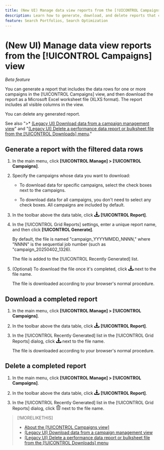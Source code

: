 ```yaml
---
title: (New UI) Manage data view reports from the [!UICONTROL Campaigns] view
description: Learn how to generate, download, and delete reports that contain the data rows for one or more campaigns in the [!UICONTROL Campaigns] view in a report.
feature: Search Portfolios, Search Optimization
---
```

# (New UI) Manage data view reports from the [!UICONTROL Campaigns] view

<!-- Wording??????  Filtered data reports? -->

*Beta feature*

You can generate a report that includes the data rows for one or more campaigns in the [!UICONTROL Campaigns] view, and then download the report as a Microsoft Excel worksheet file (XLXS format). The report includes all visible columns in the view.

You can delete any generated report.

See also ">* [(Legacy UI) Download data from a campaign management view](/help/search-social-commerce/common-tasks/navigation-editing-selection/download.md)" and "[(Legacy UI) Delete a performance data report or bulksheet file from the [!UICONTROL Downloads] menu](/help/search-social-commerce/common-tasks/navigation-editing-selection/download-delete-data.md)."

## Generate a report with the filtered data rows

1. In the main menu, click **[!UICONTROL Manage] > [!UICONTROL Campaigns]**.

1. Specify the campaigns whose data you want to download:

   * To download data for specific campaigns, select the check boxes next to the campaigns.
   
   * To download data for all campaigns, you don't need to select any check boxes. All campaigns are included by default.

1. In the toolbar above the data table, click ![Download](/help/search-social-commerce/assets/download.png "Download") **[!UICONTROL Report]**.

1. In the [!UICONTROL Grid Reports] settings, enter a unique report name, and then click **[!UICONTROL Generate]**.

   By default, the file is named "campaign_YYYYMMDD_NNNN," where "NNNN" is the sequential job number (such as "campaign_20250402_1326).

   The file is added to the [!UICONTROL Recently Generated] list.

1. (Optional) To download the file once it's completed, click ![Download](/help/search-social-commerce/assets/download.png "Download") next to the file name.

   The file is downloaded according to your browser's normal procedure.

## Download a completed report

1. In the main menu, click **[!UICONTROL Manage] > [!UICONTROL Campaigns]**.

1. In the toolbar above the data table, click ![Download](/help/search-social-commerce/assets/download.png "Download") **[!UICONTROL Report]**.

1. In the [!UICONTROL Recently Generated] list in the [!UICONTROL Grid Reports] dialog, click ![Download](/help/search-social-commerce/assets/download.png "Download") next to the file name.

   The file is downloaded according to your browser's normal procedure.

## Delete a completed report

1. In the main menu, click **[!UICONTROL Manage] > [!UICONTROL Campaigns]**.

1. In the toolbar above the data table, click ![Download](/help/search-social-commerce/assets/download.png "Download") **[!UICONTROL Report]**.

1. In the [!UICONTROL Recently Generated] list in the [!UICONTROL Grid Reports] dialog, click ![Delete](/help/search-social-commerce/assets/delete-new.png "Delete") next to the file name.

>[!MORELIKETHIS]
>
>* [About the [!UICONTROL Campaigns view]](campaign-view-about.md)
>* [(Legacy UI) Download data from a campaign management view](/help/search-social-commerce/common-tasks/navigation-editing-selection/download.md)
>* [(Legacy UI) Delete a performance data report or bulksheet file from the [!UICONTROL Downloads] menu](/help/search-social-commerce/common-tasks/navigation-editing-selection/download-delete-data.md)
